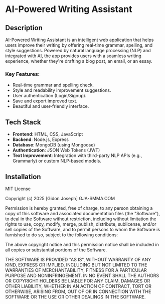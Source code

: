 # AI-Powered Writing Assistant

## Description

AI-Powered Writing Assistant is an intelligent web application that helps users improve their writing by offering real-time grammar, spelling, and style suggestions. Powered by natural language processing (NLP) and integrated with AI, the app provides users with a seamless writing experience, whether they're drafting a blog post, an email, or an essay.

### Key Features:
- Real-time grammar and spelling check.
- Style and readability improvement suggestions.
- User authentication (Login/Signup).
- Save and export improved text.
- Beautiful and user-friendly interface.

## Tech Stack

- **Frontend**: HTML, CSS, JavaScript
- **Backend**: Node.js, Express
- **Database**: MongoDB (using Mongoose)
- **Authentication**: JSON Web Tokens (JWT)
- **Text Improvement**: Integration with third-party NLP APIs (e.g., Grammarly) or custom NLP-based models.
  
## Installation

MIT License

Copyright (c) 2025 [Gidon Joseph] GJA-SMMA.COM

Permission is hereby granted, free of charge, to any person obtaining a copy
of this software and associated documentation files (the "Software"), to deal
in the Software without restriction, including without limitation the rights
to use, copy, modify, merge, publish, distribute, sublicense, and/or sell
copies of the Software, and to permit persons to whom the Software is
furnished to do so, subject to the following conditions:

The above copyright notice and this permission notice shall be included in all
copies or substantial portions of the Software.

THE SOFTWARE IS PROVIDED "AS IS", WITHOUT WARRANTY OF ANY KIND, EXPRESS OR
IMPLIED, INCLUDING BUT NOT LIMITED TO THE WARRANTIES OF MERCHANTABILITY,
FITNESS FOR A PARTICULAR PURPOSE AND NONINFRINGEMENT. IN NO EVENT SHALL THE
AUTHORS OR COPYRIGHT HOLDERS BE LIABLE FOR ANY CLAIM, DAMAGES OR OTHER
LIABILITY, WHETHER IN AN ACTION OF CONTRACT, TORT OR OTHERWISE, ARISING FROM,
OUT OF OR IN CONNECTION WITH THE SOFTWARE OR THE USE OR OTHER DEALINGS IN
THE SOFTWARE.
